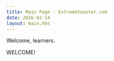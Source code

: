 ```yaml
---
title: Main Page - Extremetoaster.com
date: 2016-02-14
layout: main.hbs
---
```


Welcome, learners.

WELCOME!
